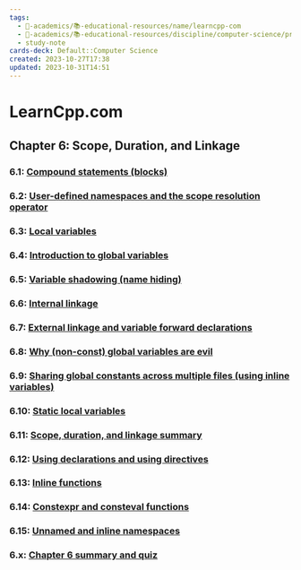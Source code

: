 ```yaml
---
tags:
  - 🔴-academics/📚-educational-resources/name/learncpp-com
  - 🔴-academics/📚-educational-resources/discipline/computer-science/programming-language/cpp
  - study-note
cards-deck: Default::Computer Science
created: 2023-10-27T17:38
updated: 2023-10-31T14:51
---
```


# LearnCpp.com

## Chapter 6꞉ Scope, Duration, and Linkage

### 6.1: [Compound statements (blocks)](https://www.learncpp.com/cpp-tutorial/compound-statements-blocks/)

### 6.2: [User-defined namespaces and the scope resolution operator](https://www.learncpp.com/cpp-tutorial/user-defined-namespaces-and-the-scope-resolution-operator/)

### 6.3: [Local variables](https://www.learncpp.com/cpp-tutorial/local-variables/)

### 6.4: [Introduction to global variables](https://www.learncpp.com/cpp-tutorial/introduction-to-global-variables/)

### 6.5: [Variable shadowing (name hiding)](https://www.learncpp.com/cpp-tutorial/variable-shadowing-name-hiding/)

### 6.6: [Internal linkage](https://www.learncpp.com/cpp-tutorial/internal-linkage/)

### 6.7: [External linkage and variable forward declarations](https://www.learncpp.com/cpp-tutorial/external-linkage-and-variable-forward-declarations/)

### 6.8: [Why (non-const) global variables are evil](https://www.learncpp.com/cpp-tutorial/why-non-const-global-variables-are-evil/)

### 6.9: [Sharing global constants across multiple files (using inline variables)](https://www.learncpp.com/cpp-tutorial/sharing-global-constants-across-multiple-files-using-inline-variables/)

### 6.10: [Static local variables](https://www.learncpp.com/cpp-tutorial/static-local-variables/)

### 6.11: [Scope, duration, and linkage summary](https://www.learncpp.com/cpp-tutorial/scope-duration-and-linkage-summary/)

### 6.12: [Using declarations and using directives](https://www.learncpp.com/cpp-tutorial/using-declarations-and-using-directives/)

### 6.13: [Inline functions](https://www.learncpp.com/cpp-tutorial/inline-functions/)

### 6.14: [Constexpr and consteval functions](https://www.learncpp.com/cpp-tutorial/constexpr-and-consteval-functions/)

### 6.15: [Unnamed and inline namespaces](https://www.learncpp.com/cpp-tutorial/unnamed-and-inline-namespaces/)

### 6.x: [Chapter 6 summary and quiz](https://www.learncpp.com/cpp-tutorial/chapter-6-summary-and-quiz/)
